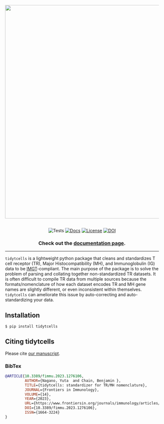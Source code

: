 <div align="center">

<img src="https://raw.githubusercontent.com/yutanagano/tidytcells/main/tidytcells.png" width=700>
<br><br>

![Tests](https://github.com/yutanagano/tidytcells/actions/workflows/tests.yaml/badge.svg)
[![Docs](https://readthedocs.org/projects/tidytcells/badge/?version=latest)](https://tidytcells.readthedocs.io)
[![License](https://img.shields.io/badge/license-MIT-blue)](https://github.com/yutanagano/tidytcells?tab=MIT-1-ov-file#readme)
[![DOI](https://img.shields.io/badge/DOI-10.3389/fimmu.2023.1276106-pink)](https://www.frontiersin.org/journals/immunology/articles/10.3389/fimmu.2023.1276106)

### Check out the [documentation page](https://tidytcells.readthedocs.io).

</div>

---

`tidytcells` is a lightweight python package that cleans and standardizes T cell receptor (TR), Major Histocompatibility (MH), and Immunoglobulin (IG) data to be [IMGT](https://www.imgt.org/)-compliant.
The main purpose of the package is to solve the problem of parsing and collating together non-standardized TR datasets.
It is often difficult to compile TR data from multiple sources because the formats/nomenclature of how each dataset encodes TR and MH gene names are slightly different, or even inconsistent within themselves.
`tidytcells` can ameliorate this issue by auto-correcting and auto-standardizing your data.

## Installation

```bash
$ pip install tidytcells
```

## Citing tidytcells

Please cite [our manuscript](https://www.frontiersin.org/journals/immunology/articles/10.3389/fimmu.2023.1276106).

### BibTex

```bibtex
@ARTICLE{10.3389/fimmu.2023.1276106,
         AUTHOR={Nagano, Yuta  and Chain, Benjamin },
         TITLE={tidytcells: standardizer for TR/MH nomenclature},
         JOURNAL={Frontiers in Immunology},
         VOLUME={14},
         YEAR={2023},
         URL={https://www.frontiersin.org/journals/immunology/articles/10.3389/fimmu.2023.1276106},
         DOI={10.3389/fimmu.2023.1276106},
         ISSN={1664-3224}
}
```

